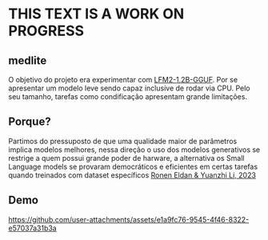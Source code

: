 # THIS TEXT IS A WORK ON PROGRESS 

## medlite
O objetivo do projeto era experimentar com [LFM2-1.2B-GGUF](https://huggingface.co/LiquidAI/LFM2-1.2B-GGUF). Por se apresentar um modelo leve sendo capaz inclusive de rodar via CPU. Pelo seu tamanho, tarefas como condificação apresentam grande limitações. 

## Porque?
Partimos do pressuposto de que uma qualidade maior de parâmetros implica modelos melhores, nessa direção o uso dos modelos generativos se restrige a quem possui grande poder de harware, a alternativa os Small Language models se provaram democráticos e eficientes em certas tarefas quando treinados com dataset específicos [Ronen Eldan & Yuanzhi Li, 2023](https://arxiv.org/abs/2305.07759)

## Demo
https://github.com/user-attachments/assets/e1a9fc76-9545-4f46-8322-e57037a31b3a

